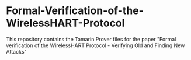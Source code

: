 # Formal-Verification-of-the-WirelessHART-Protocol
This repository contains the Tamarin Prover files for the paper "Formal verification of the WirelessHART Protocol - Verifying Old and Finding New Attacks"

